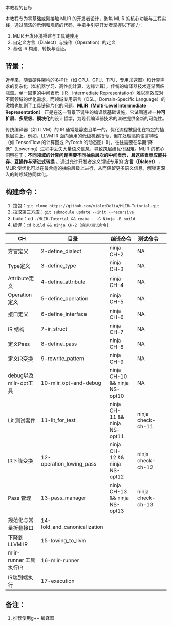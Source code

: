 本教程的目标

本教程专为零基础或刚接触 MLIR 的开发者设计，聚焦 MLIR 的核心功能与工程实践，通过简洁的示例和规范的代码，手把手引导开发者掌握以下能力：

1. MLIR 开发环境搭建与工具链使用
2. 自定义方言（Dialect）与操作（Operation）的定义
3. 基础 IR 构建、转换与验证。

## 背景：

近年来，随着硬件架构的多样化（如 CPU、GPU、TPU、专用加速器）和计算需求的复杂化（如机器学习、高性能计算、边缘计算），传统的编译器技术逐渐面临瓶颈。单一固定的中间表示（IR，Intermediate Representation）难以高效应对不同领域的优化需求，而领域专用语言（DSL，Domain-Specific Language）的激增也加剧了工具链碎片化的问题。**MLIR（Multi-Level Intermediate Representation）** 正是在这一背景下诞生的编译器基础设施，它试图通过一种**可扩展、多层级、模块化**的设计哲学，为现代编译器技术的演进提供全新的可能性。

传统编译器（如 LLVM）的 IR 通常是静态且单一的，优化流程被固化在特定的抽象层次上。例如，LLVM IR 面向通用的低级机器指令，但在处理高阶语言特性（如 TensorFlow 的计算图或 PyTorch 的动态图）时，往往需要在早期“降低”（Lowering）过程中丢失大量语义信息，导致跨层级优化困难。MLIR 的核心洞察在于：**不同领域的计算问题需要不同抽象层次的中间表示，且这些表示应能共存、互操作与渐进式转换** 。通过允许开发者定义领域专用的 **方言（Dialect）** ，MLIR 使优化可以在最合适的抽象层级上进行，从而保留更多语义信息，解锁更深入的跨领域协同优化。

## 构建命令：

1. 拉包：`git clone https://github.com/violetDelia/MLIR-Tutorial.git`
2. 拉取第三方库：`git submodule update --init --recursive`
3. build：cd `./MLIR-Tutorial && cmake . -G Ninja -B build`
4. 编译：`cd build && ninja CH-2 [编译/测试命令]`

| CH                     | 目录                         | 编译命令                       | 测试命令          |  |
| ---------------------- | ---------------------------- | ------------------------------ | ----------------- | - |
| 方言定义               | 2-define_dialect             | ninja CH-2                     | NA                |  |
| Type定义               | 3-define_type                | ninja CH-3                     | NA                |  |
| Attribute定义          | 4-define_attribute           | ninja CH-4                     | NA                |  |
| Operation定义          | 5-define_operation           | ninja CH-5                     | NA                |  |
| 接口定义               | 6-define_interface           | ninja CH-6                     | NA                |  |
| IR 结构                | 7-ir_struct                  | ninja CH-7                     | NA                |  |
| 定义Pass               | 8-define_pass                | ninja CH-8                     | NA                |  |
| 定义IR变换             | 9-rewrite_pattern            | ninja CH-9                     | NA                |  |
| debug以及mlir-opt工具  | 10-mlir_opt-and-debug        | ninja CH-10 && ninja NS-opt10  | NA                |  |
| Lit 测试套件           | 11-lit_for_test              | ninja CH-11 && ninja NS-opt11 | ninja check-ch-11 |  |
| IR下降变换             | 12-operation_lowing_pass     | ninja CH-12 && ninja NS-opt12 | ninja check-ch-12 |  |
| Pass 管理              | 13-pass_manager              | ninja CH-13 && ninja NS-opt13  | ninja check-ch-13 |  |
| 规范化与常量折叠接口   | 14-fold_and_canonicalization |                                |                   |  |
| 下降到LLVM IR          | 15-lowing_to_llvm            |                                |                   |  |
| mlir-runner 工具执行IR | 16-mlir-runner               |                                |                   |  |
| IR端到端执行           | 17-execution                 |                                |                   |  |

## 备注：

1. 推荐使用g++ 编译器
